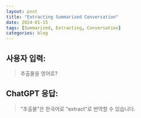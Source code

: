 ```yaml
---
layout: post
title: "Extracting Summarized Conversation"
date: 2024-01-15
tags: [Summarized, Extracting, Conversation]
categories: blog
---
```


## 사용자 입력:
> 추출물을 영어로?

## ChatGPT 응답:
> "추출물"은 한국어로 "extract"로 번역할 수 있습니다.


